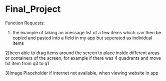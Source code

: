# Final_Project


Function Requests:



1) the example of taking an imessage list of a few items which can then be copied and pasted into a field in my app but seperated as individual items

2)been able to drag items around the screen to place inside different areas or containers of the screen, for example if there was 4 quadrants and move txt item from q3 to q1

3)Image Placeholder if internet not available, when viewing website in app

